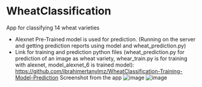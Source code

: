 # WheatClassification
App for classifying 14 wheat varieties 
* Alexnet Pre-Trained model is used for prediction. (Running on the server and getting prediction reports using model and wheat_prediction.py)
* Link for training and prediction python files (wheat_prediction.py for prediction of an image as wheat variety, whear_train.py is for training with alexnet, model_alexnet_6 is trained model): https://github.com/ibrahimertanylmz/WheatClassification-Training-Model-Prediction
Screenshot from the app
![image](https://user-images.githubusercontent.com/55361632/152065345-35d76b41-fb4e-4fb0-bf79-04a775836928.png) ![image](https://user-images.githubusercontent.com/55361632/152065380-b09c033e-0288-4da3-86b5-7060e1588f18.png)

